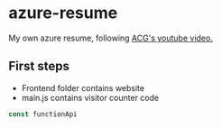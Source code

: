 # azure-resume
My own azure resume, following [ACG's youtube video.](https://www.youtube.com/watch?v=ieYrBWmkfno&list=PLbNGpSBWtz3pm_-oUwdz_uOevqI9PP_Ix)

## First steps

- Frontend folder contains website
- main.js contains visitor counter code

```js
const functionApi
```
